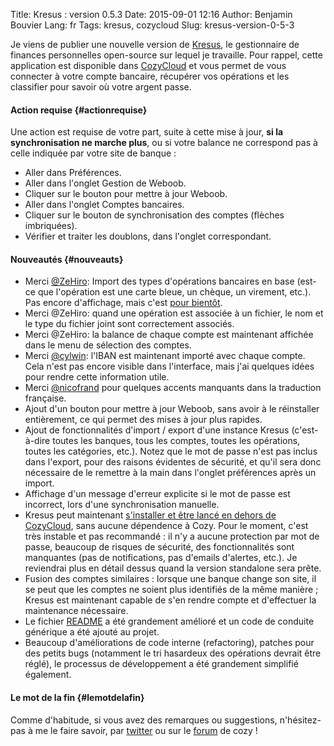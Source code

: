 Title: Kresus : version 0.5.3
Date: 2015-09-01 12:16
Author: Benjamin Bouvier
Lang: fr
Tags: kresus, cozycloud
Slug: kresus-version-0-5-3

Je viens de publier une nouvelle version de
[Kresus](https://github.com/bnjbvr/kresus/), le gestionnaire de finances
personnelles open-source sur lequel je travaille. Pour rappel, cette
application est disponible dans [CozyCloud](https://cozy.io/en/) et vous
permet de vous connecter à votre compte bancaire, récupérer vos
opérations et les classifier pour savoir où votre argent passe.

#### Action requise {#actionrequise}

Une action est requise de votre part, suite à cette mise à jour, **si la
synchronisation ne marche plus**, ou si votre balance ne correspond pas
à celle indiquée par votre site de banque :

-   Aller dans Préférences.
-   Aller dans l'onglet Gestion de Weboob.
-   Cliquer sur le bouton pour mettre à jour Weboob.
-   Aller dans l'onglet Comptes bancaires.
-   Cliquer sur le bouton de synchronisation des comptes (flèches
    imbriquées).
-   Vérifier et traiter les doublons, dans l'onglet correspondant.

#### Nouveautés {#nouveauts}

-   Merci [@ZeHiro](https://github.com/ZeHiro/): Import des types
    d'opérations bancaires en base (est-ce que l'opération est une carte
    bleue, un chèque, un virement, etc.). Pas encore d'affichage, mais
    c'est [pour bientôt](https://github.com/bnjbvr/kresus/pull/175).
-   Merci @ZeHiro: quand une opération est associée à un fichier, le nom
    et le type du fichier joint sont correctement associés.
-   Merci @ZeHiro: la balance de chaque compte est maintenant affichée
    dans le menu de sélection des comptes.
-   Merci [@cylwin](https://github.com/cylwin/): l'IBAN est maintenant
    importé avec chaque compte. Cela n'est pas encore visible dans
    l'interface, mais j'ai quelques idées pour rendre cette information
    utile.
-   Merci [@nicofrand](https://github.com/nicofrand/) pour quelques
    accents manquants dans la traduction française.
-   Ajout d'un bouton pour mettre à jour Weboob, sans avoir à le
    réinstaller entièrement, ce qui permet des mises à jour plus
    rapides.
-   Ajout de fonctionnalités d'import / export d'une instance Kresus
    (c'est-à-dire toutes les banques, tous les comptes, toutes les
    opérations, toutes les catégories, etc.). Notez que le mot de passe
    n'est pas inclus dans l'export, pour des raisons évidentes de
    sécurité, et qu'il sera donc nécessaire de le remettre à la main
    dans l'onglet préférences après un import.
-   Affichage d'un message d'erreur explicite si le mot de passe est
    incorrect, lors d'une synchronisation manuelle.
-   Kresus peut maintenant [s'installer et être lancé en dehors de
    CozyCloud](https://github.com/bnjbvr/kresus/#on-debian), sans aucune
    dépendence à Cozy. Pour le moment, c'est très instable et pas
    recommandé : il n'y a aucune protection par mot de passe, beaucoup
    de risques de sécurité, des fonctionnalités sont manquantes (pas de
    notifications, pas d'emails d'alertes, etc.). Je reviendrai plus en
    détail dessus quand la version standalone sera prête.
-   Fusion des comptes similaires : lorsque une banque change son site,
    il se peut que les comptes ne soient plus identifiés de la même
    manière ; Kresus est maintenant capable de s'en rendre compte et
    d'effectuer la maintenance nécessaire.
-   Le fichier
    [README](https://github.com/bnjbvr/kresus/blob/master/README.md) a
    été grandement amélioré et un code de conduite générique a été
    ajouté au projet.
-   Beaucoup d'améliorations de code interne (refactoring), patches pour
    des petits bugs (notamment le tri hasardeux des opérations devrait
    être réglé), le processus de développement a été grandement
    simplifié également.

#### Le mot de la fin {#lemotdelafin}

Comme d'habitude, si vous avez des remarques ou suggestions,
n'hésitez-pas à me le faire savoir, par
[twitter](https://twitter.com/bnjbvr/) ou sur le
[forum](https://forum.cozy.io/t/app-kresus/224) de cozy !

